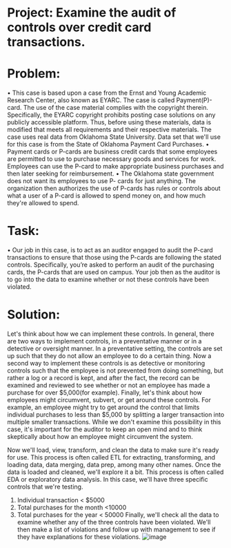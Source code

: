 # Project: Examine the audit of controls over credit card transactions. 

# Problem: 
•	This case is based upon a case from the Ernst and Young Academic Research Center, also known as EYARC. The case is called Payment(P)-card. The use of the case material complies with the copyright therein. Specifically, the EYARC copyright prohibits posting case solutions on any publicly accessible platform. Thus, before using these materials, data is modified that meets all requirements and their respective materials. The case uses real data from Oklahoma State University. Data set that we'll use for this case is from the State of Oklahoma Payment Card Purchases. 
•	Payment cards or P-cards are business credit cards that some employees are permitted to use to purchase necessary goods and services for work. Employees can use the P-card to make appropriate business purchases and then later seeking for reimbursement. 
•	The Oklahoma state government does not want its employees to use P- cards for just anything. The organization then authorizes the use of P-cards has rules or controls about what a user of a P-card is allowed to spend money on, and how much they're allowed to spend. 

# Task: 
•	Our job in this case, is to act as an auditor engaged to audit the P-card transactions to ensure that those using the P-cards are following the stated controls. Specifically, you’re asked to perform an audit of the purchasing cards, the P-cards that are used on campus. Your job then as the auditor is to go into the data to examine whether or not these controls have been violated. 

# Solution: 
Let's think about how we can implement these controls. In general, there are two ways to implement controls, in a preventative manner or in a detective or oversight manner. In a preventative setting, the controls are set up such that they do not allow an employee to do a certain thing. Now a second way to implement these controls is as detective or monitoring controls such that the employee is not prevented from doing something, but rather a log or a record is kept, and after the fact, the record can be examined and reviewed to see whether or not an employee has made a purchase for over $5,000(for example). 
Finally, let's think about how employees might circumvent, subvert, or get around these controls. For example, an employee might try to get around the control that limits individual purchases to less than $5,000 by splitting a larger transaction into multiple smaller transactions. While we don't examine this possibility in this case, it's important for the auditor to keep an open mind and to think skeptically about how an employee might circumvent the system.

Now we'll load, view, transform, and clean the data to make sure it's ready for use. This process is often called ETL for extracting, transforming, and loading data, data merging, data prep, among many other names. 
Once the data is loaded and cleaned, we'll explore it a bit. This process is often called EDA or exploratory data analysis. In this case, we'll have three specific controls that we're testing. 
1.	Individual transaction < $5000
2.	Total purchases for the month <10000
3.	Total purchases for the year < 50000
Finally, we'll check all the data to examine whether any of the three controls have been violated. We'll then make a list of violations and follow up with management to see if they have explanations for these violations. 
![image](https://user-images.githubusercontent.com/50633864/147261275-755842de-b2b6-476b-ab3c-8f2f29d07698.png)
